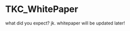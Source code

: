 # TKC_WhitePaper








































































what did you expect? jk. whitepaper will be updated later!